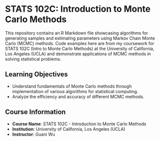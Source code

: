 # STATS 102C: Introduction to Monte Carlo Methods

This repository contains an R Markdown file showcasing algorithms for generating samples and estimating parameters using Markov Chain Monte Carlo (MCMC) methods. Code examples here are from my coursework for STATS 102C (Intro to Monte Carlo Methods) at the University of California, Los Angeles (UCLA) and demonstrate applications of MCMC methods in solving statistical problems.

## Learning Objectives

- Understand fundamentals of Monte Carlo methods through implementation of various algorithms for statistical computing.
- Analyze the efficiency and accuracy of different MCMC methods.

## Course Information

- **Course Name**: STATS 102C - Introduction to Monte Carlo Methods
- **Institution**: University of California, Los Angeles (UCLA)
- **Instructor**: Guani Wu
